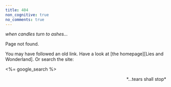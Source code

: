 ```yaml
---
title: 404
non_cognitive: true
no_comments: true
---
```


*when candles turn to ashes...*

Page not found.

You may have followed an old link. Have a look at [the homepage][Lies and Wonderland]. Or search the site:

<%= google_search %>

<div align="right" markdown="span">*...tears shall stop*</div>

